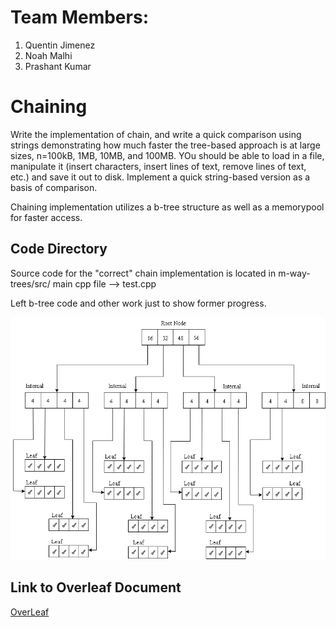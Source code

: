 # Team Members:
1. Quentin Jimenez
2. Noah Malhi
3. Prashant Kumar

# Chaining

Write the implementation of chain, and write a quick comparison using strings demonstrating how much faster the tree-based approach is at large sizes, n=100kB, 1MB, 10MB, and 100MB. YOu should be able to load in a file, manipulate it (insert characters, insert lines of text, remove lines of text, etc.) and save it out to disk. Implement a quick string-based version as a basis of comparison.

Chaining implementation utilizes a b-tree structure as well as a memorypool for faster access.

## Code Directory

Source code for the "correct" chain implementation is located in m-way-trees/src/
main cpp file --> test.cpp

Left b-tree code and other work just to show former progress.

![Alt text](structure1.png?raw=true "Chain Example")

## Link to Overleaf Document
[OverLeaf]( https://www.overleaf.com/project/63619b45345cef2f8b52957e )
